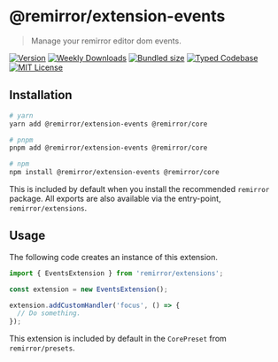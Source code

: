 # @remirror/extension-events

> Manage your remirror editor dom events.

[![Version][version]][npm] [![Weekly Downloads][downloads-badge]][npm] [![Bundled size][size-badge]][size] [![Typed Codebase][typescript]](#) [![MIT License][license]](#)

[version]: https://flat.badgen.net/npm/v/@remirror/extension-events/next
[npm]: https://npmjs.com/package/@remirror/extension-events/v/next
[license]: https://flat.badgen.net/badge/license/MIT/purple
[size]: https://bundlephobia.com/result?p=@remirror/extension-events
[size-badge]: https://flat.badgen.net/bundlephobia/minzip/@remirror/extension-events
[typescript]: https://flat.badgen.net/badge/icon/TypeScript?icon=typescript&label
[downloads-badge]: https://badgen.net/npm/dw/@remirror/extension-events/red?icon=npm

## Installation

```bash
# yarn
yarn add @remirror/extension-events @remirror/core

# pnpm
pnpm add @remirror/extension-events @remirror/core

# npm
npm install @remirror/extension-events @remirror/core
```

This is included by default when you install the recommended `remirror` package. All exports are also available via the entry-point, `remirror/extensions`.

## Usage

The following code creates an instance of this extension.

```ts
import { EventsExtension } from 'remirror/extensions';

const extension = new EventsExtension();

extension.addCustomHandler('focus', () => {
  // Do something.
});
```

This extension is included by default in the `CorePreset` from `remirror/presets`.
